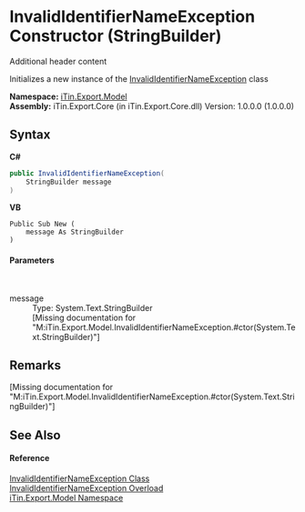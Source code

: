 # InvalidIdentifierNameException Constructor (StringBuilder)
Additional header content 

Initializes a new instance of the <a href="5466b366-aafe-d66b-75a2-1f73f2bd91b4">InvalidIdentifierNameException</a> class

**Namespace:**&nbsp;<a href="ef57ffcc-e95e-b212-5a46-9aa6f5a3511f">iTin.Export.Model</a><br />**Assembly:**&nbsp;iTin.Export.Core (in iTin.Export.Core.dll) Version: 1.0.0.0 (1.0.0.0)

## Syntax

**C#**<br />
``` C#
public InvalidIdentifierNameException(
	StringBuilder message
)
```

**VB**<br />
``` VB
Public Sub New ( 
	message As StringBuilder
)
```


#### Parameters
&nbsp;<dl><dt>message</dt><dd>Type: System.Text.StringBuilder<br />\[Missing <param name="message"/> documentation for "M:iTin.Export.Model.InvalidIdentifierNameException.#ctor(System.Text.StringBuilder)"\]</dd></dl>

## Remarks
\[Missing <remarks> documentation for "M:iTin.Export.Model.InvalidIdentifierNameException.#ctor(System.Text.StringBuilder)"\]

## See Also


#### Reference
<a href="5466b366-aafe-d66b-75a2-1f73f2bd91b4">InvalidIdentifierNameException Class</a><br /><a href="f2c42d90-55b4-4b47-596a-5e27af2e52a4">InvalidIdentifierNameException Overload</a><br /><a href="ef57ffcc-e95e-b212-5a46-9aa6f5a3511f">iTin.Export.Model Namespace</a><br />